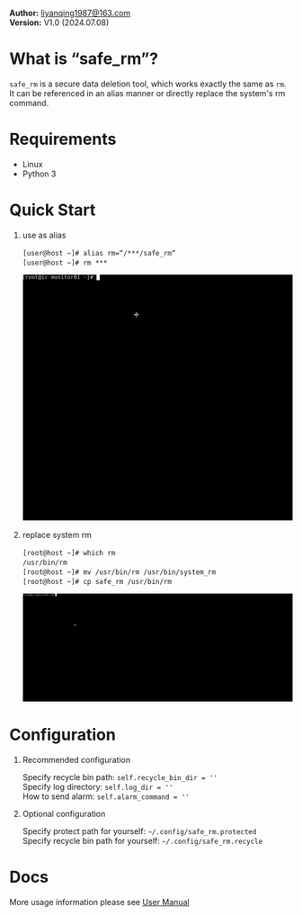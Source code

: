 **Author:** liyanqing1987@163.com    
**Version:** V1.0 (2024.07.08)    
    
# What is “safe_rm”?
 
 `safe_rm` is a secure data deletion tool, which works exactly the same as `rm`. It can be referenced in an alias manner or directly replace the system's rm command.

# Requirements

- Linux
- Python 3

# Quick Start

1.  use as alias    

     `[user@host ~]# alias rm=“/***/safe_rm“`    
     `[user@host ~]# rm ***`    
     
     ![use as alias](alias_demo.gif)    

2.  replace system rm    

     `[root@host ~]# which rm`    
     `/usr/bin/rm`    
     `[root@host ~]# mv /usr/bin/rm /usr/bin/system_rm`    
     `[root@host ~]# cp safe_rm /usr/bin/rm`    
     
     ![replace system rm](replace_system_rm_demo.gif) 

# Configuration

1. Recommended configuration    

     Specify recycle bin path: `self.recycle_bin_dir = ''`    
     Specify log directory: `self.log_dir = ''`    
     How to send alarm: `self.alarm_command = ''`    

2. Optional configuration    

     Specify protect path for yourself: `~/.config/safe_rm.protected`    
     Specify recycle bin path for yourself: `~/.config/safe_rm.recycle`    


# Docs

More usage information please see [User Manual](safe_rm_user_manual.pdf)
